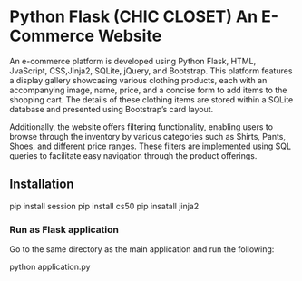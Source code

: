 # Python Flask (CHIC CLOSET) An E-Commerce Website

An e-commerce platform is developed using Python Flask, HTML, JvaScript, CSS,Jinja2, SQLite, jQuery, and Bootstrap. This platform features a display gallery showcasing various clothing products, each with an accompanying image, name, price, and a concise form to add items to the shopping cart. The details of these clothing items are stored within a SQLite database and presented using Bootstrap’s card layout.

Additionally, the website offers filtering functionality, enabling users to browse through the inventory by various categories such as Shirts, Pants, Shoes, and different price ranges. These filters are implemented using SQL queries to facilitate easy navigation through the product offerings.


## Installation

pip install session
pip install cs50
pip insatall jinja2


### Run as Flask application 

Go to the same directory as the main application and run the following:

python application.py